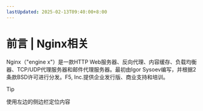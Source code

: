 ```yaml
---
lastUpdated: 2025-02-13T09:40:00+8:00
---
```


# 前言 | Nginx相关

Nginx（"engine x"）是一款HTTP Web服务器、反向代理、内容缓存、负载均衡器、TCP/UDP代理服务器和邮件代理服务器。最初由Igor Sysoev编写，并根据2条款BSD许可进行分发。F5, Inc.提供企业发行版、商业支持和培训。

> [!TIP]
> 使用左边的侧边栏定位内容
